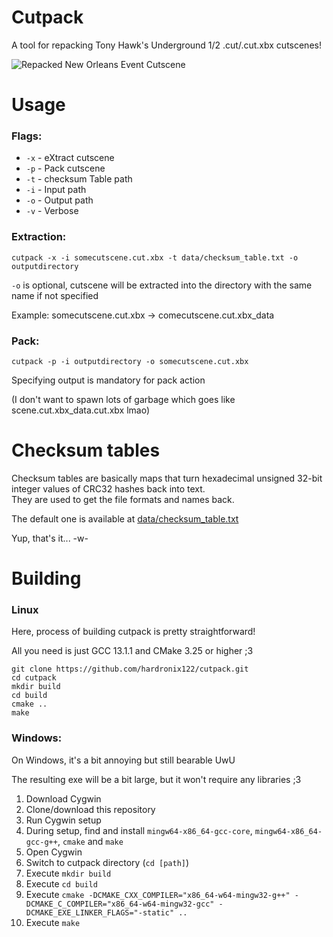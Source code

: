 # Cutpack
A tool for repacking Tony Hawk's Underground 1/2 .cut/.cut.xbx cutscenes!

![Repacked New Orleans Event Cutscene](gif/flaming-felines.gif)

# Usage
### Flags:

+ `-x` - eXtract cutscene
+ `-p` - Pack cutscene
+ `-t` - checksum Table path
+ `-i` - Input path
+ `-o` - Output path
+ `-v` - Verbose

### Extraction:
`cutpack -x -i somecutscene.cut.xbx -t data/checksum_table.txt -o outputdirectory`

`-o` is optional, cutscene will be extracted into the directory with the same name if not specified

Example: somecutscene.cut.xbx -> comecutscene.cut.xbx_data

### Pack:
`cutpack -p -i outputdirectory -o somecutscene.cut.xbx`

Specifying output is mandatory for pack action

(I don't want to spawn lots of garbage which goes like scene.cut.xbx_data.cut.xbx lmao)

# Checksum tables
Checksum tables are basically maps that turn hexadecimal unsigned 32-bit integer values of CRC32 hashes back into text.<br/>
They are used to get the file formats and names back.

The default one is available at [data/checksum_table.txt](data/checksum_table.txt)<br/>

Yup, that's it... -w-

# Building

### Linux
Here, process of building cutpack is pretty straightforward!

All you need is just GCC 13.1.1 and CMake 3.25 or higher ;3

```
git clone https://github.com/hardronix122/cutpack.git
cd cutpack
mkdir build
cd build
cmake ..
make
```

### Windows:
On Windows, it's a bit annoying but still bearable UwU

The resulting exe will be a bit large, but it won't require any libraries ;3

1. Download Cygwin
2. Clone/download this repository
3. Run Cygwin setup
4. During setup, find and install `mingw64-x86_64-gcc-core`, `mingw64-x86_64-gcc-g++`, `cmake` and `make`
5. Open Cygwin
6. Switch to cutpack directory (`cd [path]`)
7. Execute `mkdir build`
8. Execute `cd build`
9. Execute `cmake -DCMAKE_CXX_COMPILER="x86_64-w64-mingw32-g++" -DCMAKE_C_COMPILER="x86_64-w64-mingw32-gcc" -DCMAKE_EXE_LINKER_FLAGS="-static" ..`
10. Execute `make`
